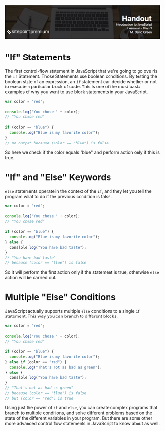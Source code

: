 ![](headings/introjs4.2.jpg)

# "If" Statements

The first control-flow statement in JavaScript that we're going to go ove ris the `if` Statement. Those Statements use boolean conditions. By testing the boolean state of an expression, an `if` statement can decide whether or not to execute a particular block of code. This is one of the most basic examples of why you want to use block statements in your JavaScript.

```js
var color = "red";

console.log("You chose " + color);
// "You chose red"

if (color == "blue") {
  console.log("Blue is my favorite color");
} 
// no output because (color == "blue") is false
```

So here we check if the color equals "blue" and perform action only if this is true.

# "If" and "Else" Keywords

`else` statements operate in the context of the `if`, and they let you tell the program what to do if the previous condition is false.

```js
var color = "red";

console.log("You chose " + color);
// "You chose red"

if (color == "blue") {
  console.log("Blue is my favorite color");
} else {
  conslole.log("You have bad taste");
}
// "You have bad taste"
// because (color == "blue") is false
```

So it will perform the first action only if the statement is true, otherwise `else` action will be carried out.

# Multiple "Else" Conditions

JavaScript actually supports multiple `else` conditions to a single `if` statement. This way you can branch to different blocks.

```js
var color = "red";

console.log("You chose " + color);
// "You chose red"

if (color == "blue") {
  console.log("Blue is my favorite color");
} else if (color == "red") {
  console.log("That's not as bad as green");
} else {
  conslole.log("You have bad taste");
}
// "That's not as bad as green"
// because (color == "blue") is false
// but (color == "red") is true
```

Using just the power of `if` and `else`, you can create complex programs that branch to multiple conditions, and solve different problems based on the state of the different variables in your program. But there are some other more advanced control flow statements in JavaScript to know about as well.